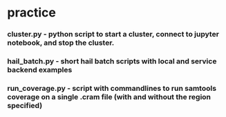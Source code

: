 # practice
### cluster.py - python script to start a cluster, connect to jupyter notebook, and stop the cluster.

### hail_batch.py - short hail batch scripts with local and service backend examples 

### run_coverage.py - script with commandlines to run samtools coverage on a single .cram file (with and without the region specified)
